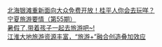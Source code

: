   
[北海银滩重新面向大众免费开放！桂平人你会去玩咩？](http://www.dianyue.me/archives/721/3jxu3xl3u8p37zks/)  
[宁夏旅游要情（第55期）](http://www.dianyue.me/archives/036/efs0g8j1x2rc9l6e/)  
[暑假了,带着孩子一起去旅游吧~!](http://www.dianyue.me/archives/148/tvh67izv4rrtqv8f/)  
[江淮大地旅游资源丰富，“旅游+”融合创造叠加效应](http://www.dianyue.me/archives/128/o2qrxhzohqrierkb/)